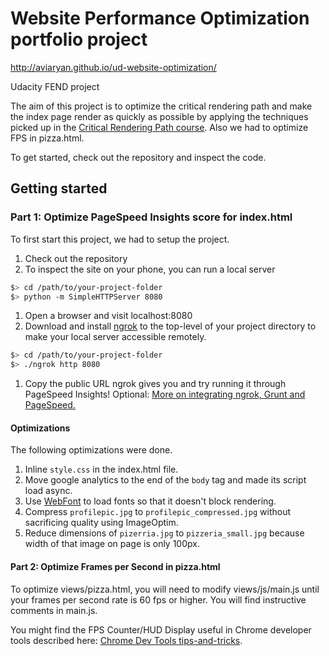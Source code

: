# Website Performance Optimization portfolio project

http://aviaryan.github.io/ud-website-optimization/

Udacity FEND project

The aim of this project is to optimize the critical rendering path and make the index page render as quickly as possible by applying the techniques picked up in the [Critical Rendering Path course](https://www.udacity.com/course/ud884).
Also we had to optimize FPS in pizza.html.

To get started, check out the repository and inspect the code.

## Getting started

### Part 1: Optimize PageSpeed Insights score for index.html

To first start this project, we had to setup the project.

1. Check out the repository
1. To inspect the site on your phone, you can run a local server

  ```bash
  $> cd /path/to/your-project-folder
  $> python -m SimpleHTTPServer 8080
  ```

1. Open a browser and visit localhost:8080
1. Download and install [ngrok](https://ngrok.com/) to the top-level of your project directory to make your local server accessible remotely.

  ``` bash
  $> cd /path/to/your-project-folder
  $> ./ngrok http 8080
  ```

1. Copy the public URL ngrok gives you and try running it through PageSpeed Insights! Optional: [More on integrating ngrok, Grunt and PageSpeed.](http://www.jamescryer.com/2014/06/12/grunt-pagespeed-and-ngrok-locally-testing/)

#### Optimizations

The following optimizations were done.

1. Inline `style.css` in the index.html file.
2. Move google analytics to the end of the `body` tag and made its script load async.
3. Use [WebFont](https://github.com/typekit/webfontloader) to load fonts so that it doesn't block rendering.
4. Compress `profilepic.jpg` to `profilepic_compressed.jpg` without sacrificing quality using ImageOptim.
5. Reduce dimensions of `pizerria.jpg` to `pizzeria_small.jpg` because width of that image on page is only 100px.


#### Part 2: Optimize Frames per Second in pizza.html

To optimize views/pizza.html, you will need to modify views/js/main.js until your frames per second rate is 60 fps or higher. You will find instructive comments in main.js.

You might find the FPS Counter/HUD Display useful in Chrome developer tools described here: [Chrome Dev Tools tips-and-tricks](https://developer.chrome.com/devtools/docs/tips-and-tricks).


